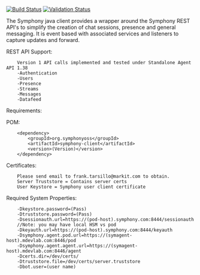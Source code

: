 [![Build Status](https://travis-ci.org/symphonyoss/symphony-java-client.svg)](https://travis-ci.org/symphonyoss/symphony-java-client)
[![Validation Status](https://scan.coverity.com/projects/9112/badge.svg?flat=1)](https://scan.coverity.com/projects/symphonyoss-symphony-java-client)

The Symphony java client provides a wrapper around the Symphony REST API's to simplify the
creation of chat sessions, presence and general messaging.  It is event based with
associated services and listeners to capture updates and forward.

REST API Support:

        Version 1 API calls implemented and tested under Standalone Agent API 1.38
        -Authentication
        -Users
        -Presence
        -Streams
        -Messages
        -Datafeed


Requirements:

POM:

        <dependency>
            <groupId>org.symphonyoss</groupId>
            <artifactId>symphony-client</artifactId>
            <version>(Version)</version>
        </dependency>

Certificates:

        Please send email to frank.tarsillo@markit.com to obtain.
        Server Truststore = Contains server certs
        User Keystore = Symphony user client certificate


Required System Properties:

        -Dkeystore.password=(Pass)
        -Dtruststore.password=(Pass)
        -Dsessionauth.url=https://(pod-host).symphony.com:8444/sessionauth
        //Note: you may have local HSM vs pod
        -Dkeyauth.url=https://(pod-host).symphony.com:8444/keyauth
        -Dsymphony.agent.pod.url=https://(symagent-host).mdevlab.com:8446/pod
        -Dsymphony.agent.agent.url=https://(symagent-host).mdevlab.com:8446/agent
        -Dcerts.dir=/dev/certs/
        -Dtruststore.file=/dev/certs/server.truststore
        -Dbot.user=(user name)
